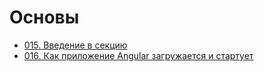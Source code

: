 # Основы

- [015. Введение в секцию](./015.%20Module%20Introduction)
- [016. Как приложение Angular загружается и стартует](./016.%20How%20an%20Angular%20App%20gets%20Loaded%20and%20Started)
